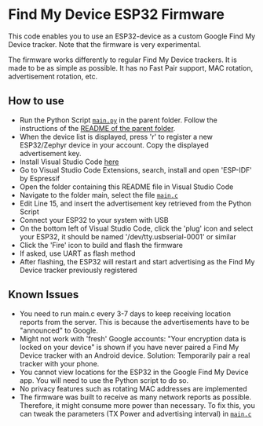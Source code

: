 # Find My Device ESP32 Firmware

This code enables you to use an ESP32-device as a custom Google Find My Device tracker. Note that the firmware is very experimental.

The firmware works differently to regular Find My Device trackers. It is made to be as simple as possible. It has no Fast Pair support, MAC rotation, advertisement rotation, etc.


## How to use

- Run the Python Script [`main.py`](../main.py) in the parent folder. Follow the instructions of the [README of the parent folder](../README.md).
- When the device list is displayed, press 'r' to register a new ESP32/Zephyr device in your account. Copy the displayed advertisement key.
- Install Visual Studio Code [here](https://code.visualstudio.com/download)
- Go to Visual Studio Code Extensions, search, install and open 'ESP-IDF' by Espressif
- Open the folder containing this README file in Visual Studio Code
- Navigate to the folder main, select the file [`main.c`](main/main.c)
- Edit Line 15, and insert the advertisement key retrieved from the Python Script
- Connect your ESP32 to your system with USB
- On the bottom left of Visual Studio Code, click the 'plug' icon and select your ESP32, it should be named '/dev/tty.usbserial-0001' or similar
- Click the 'Fire' icon to build and flash the firmware
- If asked, use UART as flash method
- After flashing, the ESP32 will restart and start advertising as the Find My Device tracker previously registered


## Known Issues

- You need to run main.c every 3-7 days to keep receiving location reports from the server. This is because the advertisements have to be "announced" to Google. 
- Might not work with 'fresh' Google accounts: "Your encryption data is locked on your device" is shown if you have never paired a Find My Device tracker with an Android device. Solution: Temporarily pair a real tracker with your phone.
- You cannot view locations for the ESP32 in the Google Find My Device app. You will need to use the Python script to do so.
- No privacy features such as rotating MAC addresses are implemented
- The firmware was built to receive as many network reports as possible. Therefore, it might consume more power than necessary. To fix this, you can tweak the parameters (TX Power and advertising interval) in [`main.c`](main/main.c)
